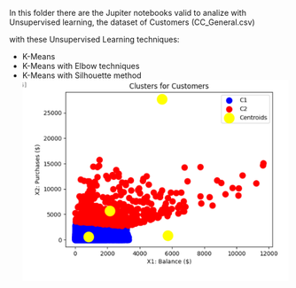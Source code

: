In this folder there are the Jupiter notebooks valid to analize with Unsupervised learning, 
the dataset of Customers (CC_General.csv)

with these Unsupervised Learning techniques:

- K-Means
- K-Means with Elbow techniques
- K-Means with Silhouette method
    ![clustering_silhouette.png](clustering_silhouette.png)